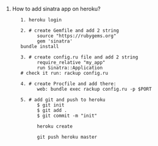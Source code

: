 1. How to add sinatra app on heroku?
  
          1. heroku login
          
          2. # create Gemfile and add 2 string
                source "https://rubygems.org"
                gem 'sinatra'
          bundle install
          
          3. # create config.ru file and add 2 string
                require_relative "my_app"
                run Sinatra::Application
          # check it run: rackup config.ru
          
          4. # create Procfile and add there:
                web: bundle exec rackup config.ru -p $PORT
                
          5. # add git and push to heroku 
                $ git init
                $ git add .
                $ git commit -m "init"
                
                heroku create
                
                git push heroku master
                
